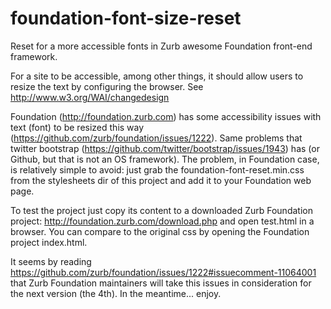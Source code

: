 foundation-font-size-reset
==========================

Reset for a more accessible fonts in Zurb awesome Foundation front-end framework.

For a site to be accessible, among other things, it should allow users to resize the text by configuring the browser. See http://www.w3.org/WAI/changedesign

Foundation (http://foundation.zurb.com) has some accessibility issues with text (font) to be resized this way (https://github.com/zurb/foundation/issues/1222). Same problems that twitter bootstrap (https://github.com/twitter/bootstrap/issues/1943) has (or Github, but that is not an OS framework). The problem, in Foundation case, is relatively simple to avoid: just grab the foundation-font-reset.min.css from the stylesheets dir of this project and add it to your Foundation web page.

To test the project just copy its content to a downloaded Zurb Foundation project: http://foundation.zurb.com/download.php and open test.html in a browser. You can compare to the original css by opening the Foundation project index.html.

It seems by reading https://github.com/zurb/foundation/issues/1222#issuecomment-11064001 that Zurb Foundation maintainers will take this issues in consideration for the next version (the 4th). In the meantime... enjoy.
